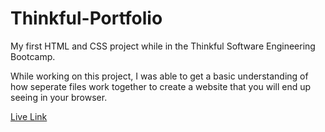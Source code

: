 # Thinkful-Portfolio

My first HTML and CSS project while in the Thinkful Software Engineering Bootcamp. 

While working on this project, I was able to get a basic understanding of how seperate files work together to create a website that you will end up seeing in your browser.

[Live Link](https://mstad45.github.io/Thinkful-Portfolio/Portfolio)